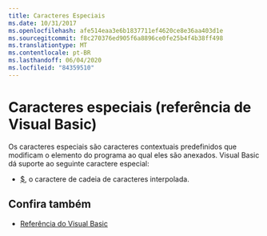 ```yaml
---
title: Caracteres Especiais
ms.date: 10/31/2017
ms.openlocfilehash: afe514eaa3e6b1837711ef4620ce8e36aa403d1e
ms.sourcegitcommit: f8c270376ed905f6a8896ce0fe25b4f4b38ff498
ms.translationtype: MT
ms.contentlocale: pt-BR
ms.lasthandoff: 06/04/2020
ms.locfileid: "84359510"
---
```

# <a name="special-characters-visual-basic-reference"></a>Caracteres especiais (referência de Visual Basic)

Os caracteres especiais são caracteres contextuais predefinidos que modificam o elemento do programa ao qual eles são anexados. Visual Basic dá suporte ao seguinte caractere especial:

- [$](interpolated.md), o caractere de cadeia de caracteres interpolada.

## <a name="see-also"></a>Confira também

- [Referência do Visual Basic](../index.md)
